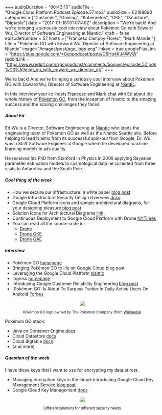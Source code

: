 +++
audioDuration = "00:43:10"
audioFile = "Google.Cloud.Platform.Podcast.Episode.57.mp3"
audioSize = 62188890
categories = ["Customer", "Gaming", "Kubernetes", "GKE", "Datastore", "Bigtable"]
date = "2017-01-18T01:07:49Z"
description = "We're back! And we're bringing a seriously cool interview about Pokémon Go with Edward Wu, Director of Software Engineering at Niantic."
draft = false
episodeNumber = 57
hosts = ["Francesc Campoy Flores", "Mark Mandel"]
title = "Pokémon GO with Edward Wu, Director of Software Engineering at Niantic"
image="/images/post/pgo_logo.png"
linked = true
googlePlusLink = "https://plus.google.com/+Gcppodcast/posts/D6Hb4KJ4WVW"
redditLink = "https://www.reddit.com/r/gcppodcast/comments/5oquvc/episode_57_pok%C3%A9mon_go_with_edward_wu_director_of/"
+++

We're back! And we're bringing a seriously cool interview about Pokémon GO with Edward Wu,
Director of Software Engineering at [Niantic](https://twitter.com/nianticlabs).

In this interview your co-hosts [Francesc](https://twitter.com/francesc) and [Mark](https://twitter.com/Neurotic)
chat with Ed about the whole history of [Pokémon GO](https://twitter.com/PokemonGoApp),
from the inception of Niantic to the amazing success and the scaling challenges they faced.

<!--more-->

##### About Ed

Ed Wu is a Director, Software Engineering at [Niantic](https://twitter.com/nianticlabs) who leads the
engineering team of Pokémon GO as well as the Niantic Seattle site.
Before helping to lead Niantic from its successful spin-out from Google, Dr. Wu was a Staff Software
Engineer at Google where he developed machine learning models in ads quality.

He received his PhD from Stanford in Physics in 2009 applying Bayesian parameter estimation models to cosmological data
he collected from three visits to Antarctica and the South Pole.

##### Cool thing of the week

- How we secure our infrastructure: a white paper [blog post](https://cloudplatform.googleblog.com/2017/01/how-we-secure-our-infrastructure.html)
- Google Infrastructure Security Design Overview [docs](https://cloud.google.com/security/security-design/)
- Google Cloud Platform icons and sample architectural diagrams, for your designing pleasure [blog post](https://cloudplatform.googleblog.com/2016/12/Google-Cloud-Platform-icons-and-sample-architectural-diagrams-for-your-designing-pleasure.html)
- Solution Icons for Architectural Diagrams [link](https://cloud.google.com/icons/)
- Continuous Deployment to Google Cloud Platform with Drone [NYTimes](https://open.blogs.nytimes.com/2017/01/12/continuous-deployment-to-google-cloud-platform-with-drone/?_r=1)
- You can read all the source code in:
    - [Drone](https://github.com/drone/drone)
    - [Drone GKE](https://github.com/nytimes/drone-gke)
    - [Drone GAE](https://github.com/nytimes/drone-gae)

##### Interview

- Pokémon GO [homepage](http://www.pokemongo.com/)
- Bringing Pokémon GO to life on Google Cloud [blog post](https://cloudplatform.googleblog.com/2016/09/bringing-Pokemon-GO-to-life-on-Google-Cloud.html)
- Leveraging the Google Cloud Platform [niantic](https://nianticlabs.com/blog/googlecloud/)
- Ingress [homepage](https://www.ingress.com/)
- Introducing Google Customer Reliability Engineering [blog post](https://cloudplatform.googleblog.com/2016/10/introducing-a-new-era-of-customer-support-Google-Customer-Reliability-Engineering.html)
- 'Pokémon GO' Is About To Surpass Twitter In Daily Active Users On Android [Forbes](http://www.forbes.com/sites/jasonevangelho/2016/07/10/pokemon-go-about-to-surpass-twitter-in-daily-active-users/#192ba1a85174)

<div style="text-align: center">
  <img src="/images/post/pgo_logo.png">
  <p><small>Pokémon GO logo owned by The Pokémon Company (from <a href="https://en.wikipedia.org/wiki/Pok%C3%A9mon_Go#/media/File:Pokemon_Go.png">Wikipedia</a>)</small></p>
</div>


Pokémon GO stack:

- Java on Container Engine [docs](https://cloud.google.com/gke)
- Cloud Datastore [docs](https://cloud.google.com/datastore)
- Cloud Bigtable [docs](https://cloud.google.com/bigtable)
- (and more)

##### Question of the week

I have these keys that I want to use for encrypting my data at rest.

- Managing encryption keys in the cloud: introducing Google Cloud Key Management Service [blog post](https://cloudplatform.googleblog.com/2017/01/managing-encryption-keys-in-the-cloud-introducing-Google-Cloud-Key-Management-Service.html)
- Google Cloud Key Management [docs](https://cloud.google.com/kms/)

<div style="text-align: center">
  <img src="/images/post/kms.png">
  <p><small>Different solutions for different security needs</small></p>
</div>
